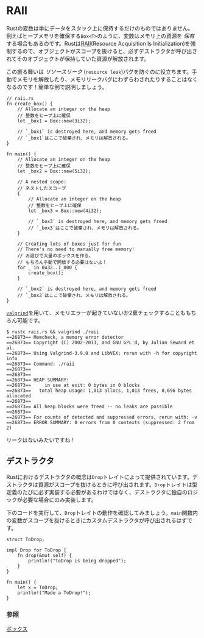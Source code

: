 # RAII

<!--
Variables in Rust do more than just hold data in the stack: they also *own*
resources, e.g. `Box<T>` owns memory in the heap. Rust enforces [RAII][raii]
(Resource Acquisition Is Initialization), so whenever an object goes out of
scope, its destructor is called and its owned resources are freed.
-->
Rustの変数は単にデータをスタック上に保持するだけのものではありません。例えばヒープメモリを確保する`Box<T>`のように、変数はメモリ上の資源を *保有* する場合もあるのです。Rustは[RAII][raii](Resource Acquisition Is Initialization)を強制するので、オブジェクトがスコープを抜けると、必ずデストラクタが呼び出されてそのオブジェクトが保持していた資源が解放されます。

<!--
This behavior shields against *resource leak* bugs, so you'll never have to
manually free memory or worry about memory leaks again! Here's a quick showcase:
-->
この振る舞いは *リソースリーク* (`resource leak`)バグを防ぐのに役立ちます。手動でメモリを解放したり、メモリリークバグにわずらわされたりすることはなくなるのです！簡単な例で説明しましょう。
```rust,editable
// raii.rs
fn create_box() {
    // Allocate an integer on the heap
    // 整数をヒープ上に確保
    let _box1 = Box::new(3i32);

    // `_box1` is destroyed here, and memory gets freed
    // `_box1`はここで破棄され、メモリは解放される。
}

fn main() {
    // Allocate an integer on the heap
    // 整数をヒープ上に確保
    let _box2 = Box::new(5i32);

    // A nested scope:
    // ネストしたスコープ
    {
        // Allocate an integer on the heap
        // 整数をヒープ上に確保
        let _box3 = Box::new(4i32);

        // `_box3` is destroyed here, and memory gets freed
        // `_box3`はここで破棄され、メモリは解放される。
    }

    // Creating lots of boxes just for fun
    // There's no need to manually free memory!
    // お遊びで大量のボックスを作る。
    // もちろん手動で開放する必要はないよ！
    for _ in 0u32..1_000 {
        create_box();
    }

    // `_box2` is destroyed here, and memory gets freed
    // `_box2`はここで破棄され、メモリは解放される。
}
```

<!--
Of course, we can double check for memory errors using [`valgrind`][valgrind]:
-->
[`valgrind`][valgrind]を用いて、メモリエラーが起きていないか2重チェックすることももちろん可能です。

```shell
$ rustc raii.rs && valgrind ./raii
==26873== Memcheck, a memory error detector
==26873== Copyright (C) 2002-2013, and GNU GPL'd, by Julian Seward et al.
==26873== Using Valgrind-3.9.0 and LibVEX; rerun with -h for copyright info
==26873== Command: ./raii
==26873==
==26873==
==26873== HEAP SUMMARY:
==26873==     in use at exit: 0 bytes in 0 blocks
==26873==   total heap usage: 1,013 allocs, 1,013 frees, 8,696 bytes allocated
==26873==
==26873== All heap blocks were freed -- no leaks are possible
==26873==
==26873== For counts of detected and suppressed errors, rerun with: -v
==26873== ERROR SUMMARY: 0 errors from 0 contexts (suppressed: 2 from 2)
```

<!--
No leaks here!
-->
リークはないみたいですね！

<!-- 
## Destructor
 -->
## デストラクタ

<!--
The notion of a destructor in Rust is provided through the [`Drop`] trait. The
destructor is called when the resource goes out of scope. This trait is not
required to be implemented for every type, only implement it for your type if
you require its own destructor logic.
-->
Rustにおけるデストラクタの概念は`Drop`トレイトによって提供されています。デストラクタは資源がスコープを抜けるときに呼び出されます。`Drop`トレイトは型定義のたびに必ず実装する必要があるわけではなく、デストラクタに独自のロジックが必要な場合にのみ実装します。

<!-- 
Run the below example to see how the [`Drop`] trait works. When the variable in
the `main` function goes out of scope the custom destructor will be invoked.
 -->
下のコードを実行して、`Drop`トレイトの動作を確認してみましょう。`main`関数内の変数がスコープを抜けるときにカスタムデストラクタが呼び出されるはずです。

```rust,editable
struct ToDrop;

impl Drop for ToDrop {
    fn drop(&mut self) {
        println!("ToDrop is being dropped");
    }
}

fn main() {
    let x = ToDrop;
    println!("Made a ToDrop!");
}
```

<!--
### See also:
-->
### 参照

<!--
[Box][box]
-->
[ボックス][box]

[raii]: https://en.wikipedia.org/wiki/Resource_Acquisition_Is_Initialization
[box]: ../std/box.md
[valgrind]: http://valgrind.org/info/
[`Drop`]: https://doc.rust-lang.org/std/ops/trait.Drop.html
